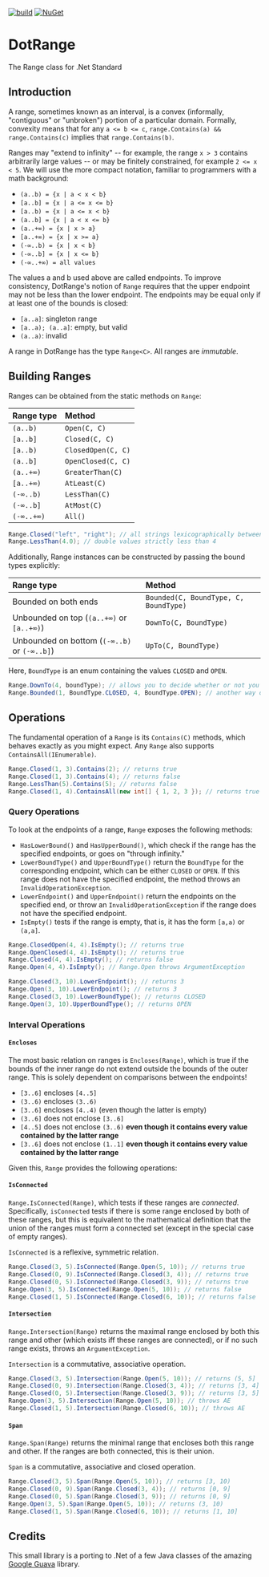 [![build](https://github.com/paolofulgoni/DotRange/actions/workflows/dotnet.yml/badge.svg?branch=master)](https://github.com/paolofulgoni/DotRange/actions/workflows/dotnet.yml?query=branch%3Amaster)
[![NuGet](https://img.shields.io/nuget/v/DotRange.svg)](https://www.nuget.org/packages/DotRange)

# DotRange

The Range class for .Net Standard

## Introduction

A range, sometimes known as an interval, is a convex (informally, "contiguous"
or "unbroken") portion of a particular domain. Formally, convexity means that
for any `a <= b <= c`, `range.Contains(a) && range.Contains(c)` implies that
`range.Contains(b)`.

Ranges may "extend to infinity" -- for example, the range `x > 3` contains
arbitrarily large values -- or may be finitely constrained, for example `2 <= x
< 5`. We will use the more compact notation, familiar to programmers with a math
background:

*   `(a..b) = {x | a < x < b}`
*   `[a..b] = {x | a <= x <= b}`
*   `[a..b) = {x | a <= x < b}`
*   `(a..b] = {x | a < x <= b}`
*   `(a..+∞) = {x | x > a}`
*   `[a..+∞) = {x | x >= a}`
*   `(-∞..b) = {x | x < b}`
*   `(-∞..b] = {x | x <= b}`
*   `(-∞..+∞) = all values`

The values a and b used above are called endpoints. To improve consistency,
DotRange's notion of `Range` requires that the upper endpoint may not be less than
the lower endpoint. The endpoints may be equal only if at least one of the
bounds is closed:

*   `[a..a]`: singleton range
*   `[a..a); (a..a]`: empty, but valid
*   `(a..a)`: invalid

A range in DotRange has the type `Range<C>`. All ranges are *immutable*.

## Building Ranges

Ranges can be obtained from the static methods on `Range`:

Range type | Method
:--------- | :-------------------
`(a..b)`   | `Open(C, C)`
`[a..b]`   | `Closed(C, C)`
`[a..b)`   | `ClosedOpen(C, C)`
`(a..b]`   | `OpenClosed(C, C)`
`(a..+∞)`  | `GreaterThan(C)`
`[a..+∞)`  | `AtLeast(C)`
`(-∞..b)`  | `LessThan(C)`
`(-∞..b]`  | `AtMost(C)`
`(-∞..+∞)` | `All()`

```cs
Range.Closed("left", "right"); // all strings lexicographically between "left" and "right" inclusive
Range.LessThan(4.0); // double values strictly less than 4
```

Additionally, Range instances can be constructed by passing the bound types
explicitly:

Range type                                   | Method
:------------------------------------------- | :-----
Bounded on both ends                         | `Bounded(C, BoundType, C, BoundType)`
Unbounded on top (`(a..+∞)` or `[a..+∞)`)    | `DownTo(C, BoundType)`
Unbounded on bottom (`(-∞..b)` or `(-∞..b]`) | `UpTo(C, BoundType)`

Here, `BoundType` is an enum containing the values `CLOSED` and `OPEN`.

```cs
Range.DownTo(4, boundType); // allows you to decide whether or not you want to include 4
Range.Bounded(1, BoundType.CLOSED, 4, BoundType.OPEN); // another way of writing Range.ClosedOpen(1, 4)
```

## Operations

The fundamental operation of a `Range` is its `Contains(C)` methods, which
behaves exactly as you might expect. Any `Range` also supports 
`ContainsAll(IEnumerable)`.

```cs
Range.Closed(1, 3).Contains(2); // returns true
Range.Closed(1, 3).Contains(4); // returns false
Range.LessThan(5).Contains(5); // returns false
Range.Closed(1, 4).ContainsAll(new int[] { 1, 2, 3 }); // returns true
```

### Query Operations

To look at the endpoints of a range, `Range` exposes the following methods:

*   `HasLowerBound()` and `HasUpperBound()`, which check if the range has
    the specified endpoints, or goes on "through infinity."
*   `LowerBoundType()` and `UpperBoundType()` return the `BoundType` for the
    corresponding endpoint, which can be either `CLOSED` or `OPEN`. If this
    range does not have the specified endpoint, the method throws an
    `InvalidOperationException`.
*   `LowerEndpoint()` and `UpperEndpoint()` return the endpoints on the
    specified end, or throw an `InvalidOperationException` if the range does not
    have the specified endpoint.
*   `IsEmpty()` tests if the range is empty, that is, it has the form `[a,a)`
    or `(a,a]`.

```cs
Range.ClosedOpen(4, 4).IsEmpty(); // returns true
Range.OpenClosed(4, 4).IsEmpty(); // returns true
Range.Closed(4, 4).IsEmpty(); // returns false
Range.Open(4, 4).IsEmpty(); // Range.Open throws ArgumentException

Range.Closed(3, 10).LowerEndpoint(); // returns 3
Range.Open(3, 10).LowerEndpoint(); // returns 3
Range.Closed(3, 10).LowerBoundType(); // returns CLOSED
Range.Open(3, 10).UpperBoundType(); // returns OPEN
```

### Interval Operations

#### `Encloses`

The most basic relation on ranges is `Encloses(Range)`, which is true if the
bounds of the inner range do not extend outside the bounds of the outer range.
This is solely dependent on comparisons between the endpoints!

*   `[3..6]` encloses `[4..5]`
*   `(3..6)` encloses `(3..6)`
*   `[3..6]` encloses `[4..4)` (even though the latter is empty)
*   `(3..6]` does not enclose `[3..6]`
*   `[4..5]` does not enclose `(3..6)` **even though it contains every value
    contained by the latter range**
*   `[3..6]` does not enclose `(1..1]` **even though it contains every value
    contained by the latter range**

Given this, `Range` provides the following operations:

#### `IsConnected`

`Range.IsConnected(Range)`, which tests if these ranges are *connected*.
Specifically, `isConnected` tests if there is some range enclosed by both of
these ranges, but this is equivalent to the mathematical definition that the
union of the ranges must form a connected set (except in the special case of
empty ranges).

`IsConnected` is a reflexive, symmetric relation.

```cs
Range.Closed(3, 5).IsConnected(Range.Open(5, 10)); // returns true
Range.Closed(0, 9).IsConnected(Range.Closed(3, 4)); // returns true
Range.Closed(0, 5).IsConnected(Range.Closed(3, 9)); // returns true
Range.Open(3, 5).IsConnected(Range.Open(5, 10)); // returns false
Range.Closed(1, 5).IsConnected(Range.Closed(6, 10)); // returns false
```

#### `Intersection`

`Range.Intersection(Range)` returns the maximal range enclosed by both this
range and other (which exists iff these ranges are connected), or if no such
range exists, throws an `ArgumentException`.

`Intersection` is a commutative, associative operation.

```cs
Range.Closed(3, 5).Intersection(Range.Open(5, 10)); // returns (5, 5]
Range.Closed(0, 9).Intersection(Range.Closed(3, 4)); // returns [3, 4]
Range.Closed(0, 5).Intersection(Range.Closed(3, 9)); // returns [3, 5]
Range.Open(3, 5).Intersection(Range.Open(5, 10)); // throws AE
Range.Closed(1, 5).Intersection(Range.Closed(6, 10)); // throws AE
```

#### `Span`

`Range.Span(Range)` returns the minimal range that encloses both this range
and other. If the ranges are both connected, this is their union.

`Span` is a commutative, associative and closed operation.

```cs
Range.Closed(3, 5).Span(Range.Open(5, 10)); // returns [3, 10)
Range.Closed(0, 9).Span(Range.Closed(3, 4)); // returns [0, 9]
Range.Closed(0, 5).Span(Range.Closed(3, 9)); // returns [0, 9]
Range.Open(3, 5).Span(Range.Open(5, 10)); // returns (3, 10)
Range.Closed(1, 5).Span(Range.Closed(6, 10)); // returns [1, 10]
```

## Credits

This small library is a porting to .Net of a few Java classes of the amazing
[Google Guava](https://github.com/google/guava) library.
